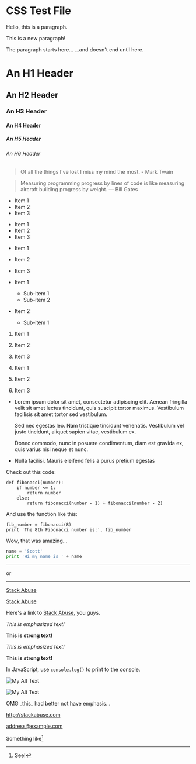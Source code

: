# CSS Test File

Hello, this is a paragraph.

This is a new paragraph!

The paragraph starts here...
...and doesn't end until here.

# An H1 Header
## An H2 Header
### An H3 Header
#### An H4 Header
##### An H5 Header
###### An H6 Header

> Of all the things I've lost 
> I miss my mind the most. - Mark Twain

> Measuring programming progress by lines of code is like measuring aircraft building progress by weight. — Bill Gates

* Item 1
* Item 2
* Item 3

+ Item 1
+ Item 2
+ Item 3

- Item 1
- Item 2
- Item 3

- Item 1
  - Sub-item 1
  - Sub-item 2
- Item 2
  - Sub-item 1

1. Item 1
2. Item 2
3. Item 3

45. Item 1
0. Item 2
910. Item 3

* Lorem ipsum dolor sit amet, consectetur adipiscing elit. Aenean fringilla velit sit amet lectus tincidunt, quis suscipit tortor maximus. Vestibulum facilisis sit amet tortor sed vestibulum.

  Sed nec egestas leo. Nam tristique tincidunt venenatis. Vestibulum vel justo tincidunt, aliquet sapien vitae, vestibulum ex.

  Donec commodo, nunc in posuere condimentum, diam est gravida ex, quis varius nisi neque et nunc.
* Nulla facilisi. Mauris eleifend felis a purus pretium egestas

Check out this code:

    def fibonacci(number):
        if number <= 1:
            return number
        else:
            return fibonacci(number - 1) + fibonacci(number - 2)

And use the function like this:

    fib_number = fibonacci(8)
    print 'The 8th Fibonacci number is:', fib_number

Wow, that was amazing...

```python
name = 'Scott'
print 'Hi my name is ' + name
```

***

or

---

[Stack Abuse](http://stackabuse.com)

[Stack Abuse](http://stackabuse.com "Stack Abuse Title")

Here's a link to [Stack Abuse][SA], you guys.

[SA]: http://stackabuse.com "Stack Abuse Link Title"


_This is emphasized text!_

__This is strong text!__

*This is emphasized text!*

**This is strong text!**

In JavaScript, use `console.log()` to print to the console.

![My Alt Text](/path/to/my/pic.jpg "My Optional Title Text")

![My Alt Text][id]

[id]: /path/to/my/pic.jpg  "My Optional Title Text"

OMG \_this\_ had better not have emphasis...

<http://stackabuse.com>

<address@example.com>

Something like[^5] 
[^5]: See!

